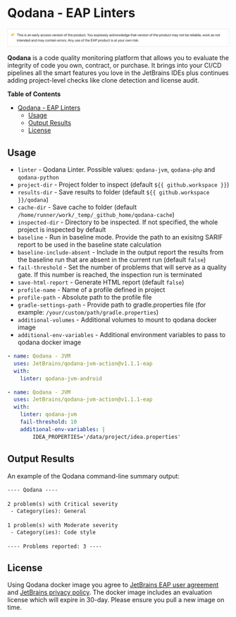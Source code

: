 # Qodana - EAP Linters

![Qodana EAP version alert](resources/eap-alert.png)

**Qodana** is a code quality monitoring platform that allows you to evaluate the integrity of code you own, contract, or purchase. It brings into your CI/CD pipelines all the smart features you love in the JetBrains IDEs plus continues adding project-level checks like clone detection and license audit.

**Table of Contents**

<!-- toc -->

- [Qodana - EAP Linters](#qodana---eap-linters)
  - [Usage](#usage)
  - [Output Results](#output-results)
  - [License](#license)

<!-- tocstop -->


## Usage
* `linter` - Qodana Linter. Possible values: `qodana-jvm`, `qodana-php` and `qodana-python`
* `project-dir` - Project folder to inspect (default `${{ github.workspace }}`)
* `results-dir` - Save results to folder (default `${{ github.workspace }}/qodana`)
* `cache-dir` - Save cache to folder (default `/home/runner/work/_temp/_github_home/qodana-cache`)
* `inspected-dir` - Directory to be inspected. If not specified, the whole project is inspected by default
* `baseline` - Run in baseline mode. Provide the path to an exisitng SARIF report to be used in the baseline state calculation
* `baseline-include-absent` - Include in the output report the results from the baseline run that are absent in the current run (default `false`)
* `fail-threshold` - Set the number of problems that will serve as a quality gate. If this number is reached, the inspection run is terminated
* `save-html-report` - Generate HTML report (default `false`)
* `profile-name` - Name of a profile defined in project
* `profile-path` - Absolute path to the profile file
* `gradle-settings-path` - Provide path to gradle.properties file (for example: `/your/custom/path/gradle.properties`)
* `additional-volumes` - Additional volumes to mount to qodana docker image
* `additional-env-variables` - Additional environment variables to pass to qodana docker image

```yaml
- name: Qodana - JVM
  uses: JetBrains/qodana-jvm-action@v1.1.1-eap
  with:
    linter: qodana-jvm-android
```
 
```yaml
- name: Qodana - JVM
  uses: JetBrains/qodana-jvm-action@v1.1.1-eap
  with:
    linter: qodana-jvm
    fail-threshold: 10
    additional-env-variables: |
        IDEA_PROPERTIES='/data/project/idea.properties'
```

## Output Results

An example of the Qodana command-line summary output:
```
---- Qodana ----

2 problem(s) with Critical severity
 - Category(ies): General

1 problem(s) with Moderate severity
 - Category(ies): Code style

---- Problems reported: 3 ----
```

## License

Using Qodana docker image you agree to [JetBrains EAP user agreement](https://www.jetbrains.com/legal/docs/toolbox/user_eap/) and [JetBrains privacy policy](https://www.jetbrains.com/legal/docs/privacy/privacy/). The docker image includes an evaluation license which will expire in 30-day. Please ensure you pull a new image on time. 